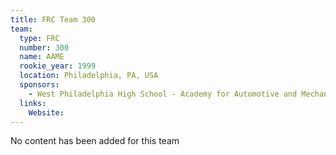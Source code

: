 ```yaml
---
title: FRC Team 300
team:
  type: FRC
  number: 300
  name: AAME
  rookie_year: 1999
  location: Philadelphia, PA, USA
  sponsors:
    - West Philadelphia High School - Academy for Automotive and Mechanical Engineering
  links:
    Website: 
---
```

No content has been added for this team